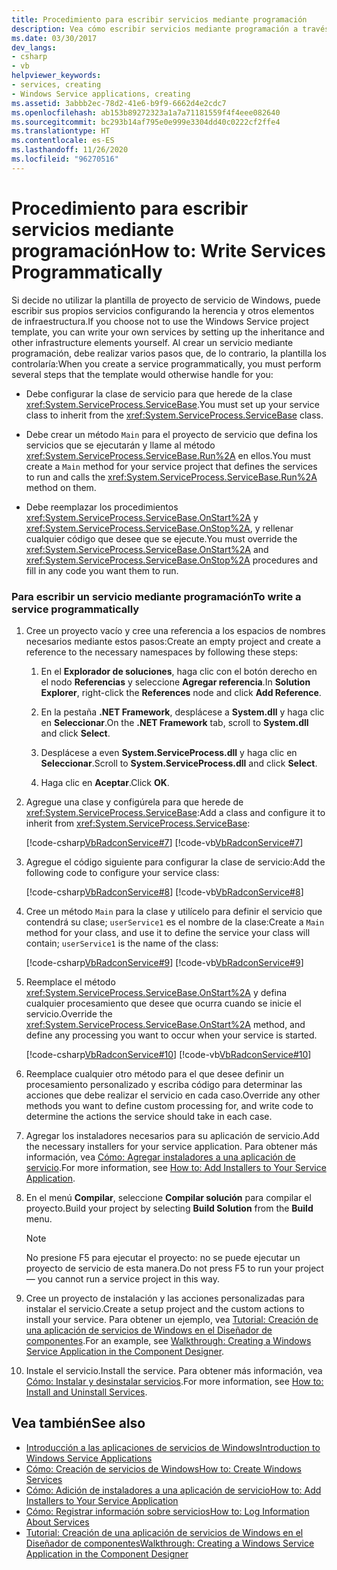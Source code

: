 ```yaml
---
title: Procedimiento para escribir servicios mediante programación
description: Vea cómo escribir servicios mediante programación a través de la configuración manual de la herencia y otros elementos de infraestructura.
ms.date: 03/30/2017
dev_langs:
- csharp
- vb
helpviewer_keywords:
- services, creating
- Windows Service applications, creating
ms.assetid: 3abbb2ec-78d2-41e6-b9f9-6662d4e2cdc7
ms.openlocfilehash: ab153b89272323a1a7a71181559f4f4eee082640
ms.sourcegitcommit: bc293b14af795e0e999e3304dd40c0222cf2ffe4
ms.translationtype: HT
ms.contentlocale: es-ES
ms.lasthandoff: 11/26/2020
ms.locfileid: "96270516"
---
```

# <a name="how-to-write-services-programmatically"></a><span data-ttu-id="5c00d-103">Procedimiento para escribir servicios mediante programación</span><span class="sxs-lookup"><span data-stu-id="5c00d-103">How to: Write Services Programmatically</span></span>

<span data-ttu-id="5c00d-104">Si decide no utilizar la plantilla de proyecto de servicio de Windows, puede escribir sus propios servicios configurando la herencia y otros elementos de infraestructura.</span><span class="sxs-lookup"><span data-stu-id="5c00d-104">If you choose not to use the Windows Service project template, you can write your own services by setting up the inheritance and other infrastructure elements yourself.</span></span> <span data-ttu-id="5c00d-105">Al crear un servicio mediante programación, debe realizar varios pasos que, de lo contrario, la plantilla los controlaría:</span><span class="sxs-lookup"><span data-stu-id="5c00d-105">When you create a service programmatically, you must perform several steps that the template would otherwise handle for you:</span></span>  
  
- <span data-ttu-id="5c00d-106">Debe configurar la clase de servicio para que herede de la clase <xref:System.ServiceProcess.ServiceBase>.</span><span class="sxs-lookup"><span data-stu-id="5c00d-106">You must set up your service class to inherit from the <xref:System.ServiceProcess.ServiceBase> class.</span></span>  
  
- <span data-ttu-id="5c00d-107">Debe crear un método `Main` para el proyecto de servicio que defina los servicios que se ejecutarán y llame al método <xref:System.ServiceProcess.ServiceBase.Run%2A> en ellos.</span><span class="sxs-lookup"><span data-stu-id="5c00d-107">You must create a `Main` method for your service project that defines the services to run and calls the <xref:System.ServiceProcess.ServiceBase.Run%2A> method on them.</span></span>  
  
- <span data-ttu-id="5c00d-108">Debe reemplazar los procedimientos <xref:System.ServiceProcess.ServiceBase.OnStart%2A> y <xref:System.ServiceProcess.ServiceBase.OnStop%2A>, y rellenar cualquier código que desee que se ejecute.</span><span class="sxs-lookup"><span data-stu-id="5c00d-108">You must override the <xref:System.ServiceProcess.ServiceBase.OnStart%2A> and <xref:System.ServiceProcess.ServiceBase.OnStop%2A> procedures and fill in any code you want them to run.</span></span>  
  
### <a name="to-write-a-service-programmatically"></a><span data-ttu-id="5c00d-109">Para escribir un servicio mediante programación</span><span class="sxs-lookup"><span data-stu-id="5c00d-109">To write a service programmatically</span></span>  
  
1. <span data-ttu-id="5c00d-110">Cree un proyecto vacío y cree una referencia a los espacios de nombres necesarios mediante estos pasos:</span><span class="sxs-lookup"><span data-stu-id="5c00d-110">Create an empty project and create a reference to the necessary namespaces by following these steps:</span></span>  
  
    1. <span data-ttu-id="5c00d-111">En el **Explorador de soluciones**, haga clic con el botón derecho en el nodo **Referencias** y seleccione **Agregar referencia**.</span><span class="sxs-lookup"><span data-stu-id="5c00d-111">In **Solution Explorer**, right-click the **References** node and click **Add Reference**.</span></span>  
  
    2. <span data-ttu-id="5c00d-112">En la pestaña **.NET Framework**, desplácese a **System.dll** y haga clic en **Seleccionar**.</span><span class="sxs-lookup"><span data-stu-id="5c00d-112">On the **.NET Framework** tab, scroll to **System.dll** and click **Select**.</span></span>  
  
    3. <span data-ttu-id="5c00d-113">Desplácese a even **System.ServiceProcess.dll**  y haga clic en **Seleccionar**.</span><span class="sxs-lookup"><span data-stu-id="5c00d-113">Scroll to **System.ServiceProcess.dll** and click **Select**.</span></span>  
  
    4. <span data-ttu-id="5c00d-114">Haga clic en **Aceptar**.</span><span class="sxs-lookup"><span data-stu-id="5c00d-114">Click **OK**.</span></span>  
  
2. <span data-ttu-id="5c00d-115">Agregue una clase y configúrela para que herede de <xref:System.ServiceProcess.ServiceBase>:</span><span class="sxs-lookup"><span data-stu-id="5c00d-115">Add a class and configure it to inherit from <xref:System.ServiceProcess.ServiceBase>:</span></span>  
  
     [!code-csharp[VbRadconService#7](../../../samples/snippets/csharp/VS_Snippets_VBCSharp/VbRadconService/CS/MyNewService.cs#7)]
     [!code-vb[VbRadconService#7](../../../samples/snippets/visualbasic/VS_Snippets_VBCSharp/VbRadconService/VB/MyNewService.vb#7)]  
  
3. <span data-ttu-id="5c00d-116">Agregue el código siguiente para configurar la clase de servicio:</span><span class="sxs-lookup"><span data-stu-id="5c00d-116">Add the following code to configure your service class:</span></span>  
  
     [!code-csharp[VbRadconService#8](../../../samples/snippets/csharp/VS_Snippets_VBCSharp/VbRadconService/CS/MyNewService.cs#8)]
     [!code-vb[VbRadconService#8](../../../samples/snippets/visualbasic/VS_Snippets_VBCSharp/VbRadconService/VB/MyNewService.vb#8)]  
  
4. <span data-ttu-id="5c00d-117">Cree un método `Main` para la clase y utilícelo para definir el servicio que contendrá su clase; `userService1` es el nombre de la clase:</span><span class="sxs-lookup"><span data-stu-id="5c00d-117">Create a `Main` method for your class, and use it to define the service your class will contain; `userService1` is the name of the class:</span></span>  
  
     [!code-csharp[VbRadconService#9](../../../samples/snippets/csharp/VS_Snippets_VBCSharp/VbRadconService/CS/MyNewService.cs#9)]
     [!code-vb[VbRadconService#9](../../../samples/snippets/visualbasic/VS_Snippets_VBCSharp/VbRadconService/VB/MyNewService.vb#9)]  
  
5. <span data-ttu-id="5c00d-118">Reemplace el método <xref:System.ServiceProcess.ServiceBase.OnStart%2A> y defina cualquier procesamiento que desee que ocurra cuando se inicie el servicio.</span><span class="sxs-lookup"><span data-stu-id="5c00d-118">Override the <xref:System.ServiceProcess.ServiceBase.OnStart%2A> method, and define any processing you want to occur when your service is started.</span></span>  
  
     [!code-csharp[VbRadconService#10](../../../samples/snippets/csharp/VS_Snippets_VBCSharp/VbRadconService/CS/MyNewService.cs#10)]
     [!code-vb[VbRadconService#10](../../../samples/snippets/visualbasic/VS_Snippets_VBCSharp/VbRadconService/VB/MyNewService.vb#10)]  
  
6. <span data-ttu-id="5c00d-119">Reemplace cualquier otro método para el que desee definir un procesamiento personalizado y escriba código para determinar las acciones que debe realizar el servicio en cada caso.</span><span class="sxs-lookup"><span data-stu-id="5c00d-119">Override any other methods you want to define custom processing for, and write code to determine the actions the service should take in each case.</span></span>  
  
7. <span data-ttu-id="5c00d-120">Agregar los instaladores necesarios para su aplicación de servicio.</span><span class="sxs-lookup"><span data-stu-id="5c00d-120">Add the necessary installers for your service application.</span></span> <span data-ttu-id="5c00d-121">Para obtener más información, vea [Cómo: Agregar instaladores a una aplicación de servicio](how-to-add-installers-to-your-service-application.md).</span><span class="sxs-lookup"><span data-stu-id="5c00d-121">For more information, see [How to: Add Installers to Your Service Application](how-to-add-installers-to-your-service-application.md).</span></span>  
  
8. <span data-ttu-id="5c00d-122">En el menú **Compilar**, seleccione **Compilar solución** para compilar el proyecto.</span><span class="sxs-lookup"><span data-stu-id="5c00d-122">Build your project by selecting **Build Solution** from the **Build** menu.</span></span>  
  
    > [!NOTE]
    > <span data-ttu-id="5c00d-123">No presione F5 para ejecutar el proyecto: no se puede ejecutar un proyecto de servicio de esta manera.</span><span class="sxs-lookup"><span data-stu-id="5c00d-123">Do not press F5 to run your project — you cannot run a service project in this way.</span></span>  
  
9. <span data-ttu-id="5c00d-124">Cree un proyecto de instalación y las acciones personalizadas para instalar el servicio.</span><span class="sxs-lookup"><span data-stu-id="5c00d-124">Create a setup project and the custom actions to install your service.</span></span> <span data-ttu-id="5c00d-125">Para obtener un ejemplo, vea [Tutorial: Creación de una aplicación de servicios de Windows en el Diseñador de componentes](walkthrough-creating-a-windows-service-application-in-the-component-designer.md).</span><span class="sxs-lookup"><span data-stu-id="5c00d-125">For an example, see [Walkthrough: Creating a Windows Service Application in the Component Designer](walkthrough-creating-a-windows-service-application-in-the-component-designer.md).</span></span>  
  
10. <span data-ttu-id="5c00d-126">Instale el servicio.</span><span class="sxs-lookup"><span data-stu-id="5c00d-126">Install the service.</span></span> <span data-ttu-id="5c00d-127">Para obtener más información, vea [Cómo: Instalar y desinstalar servicios](how-to-install-and-uninstall-services.md).</span><span class="sxs-lookup"><span data-stu-id="5c00d-127">For more information, see [How to: Install and Uninstall Services](how-to-install-and-uninstall-services.md).</span></span>  
  
## <a name="see-also"></a><span data-ttu-id="5c00d-128">Vea también</span><span class="sxs-lookup"><span data-stu-id="5c00d-128">See also</span></span>

- [<span data-ttu-id="5c00d-129">Introducción a las aplicaciones de servicios de Windows</span><span class="sxs-lookup"><span data-stu-id="5c00d-129">Introduction to Windows Service Applications</span></span>](introduction-to-windows-service-applications.md)
- [<span data-ttu-id="5c00d-130">Cómo: Creación de servicios de Windows</span><span class="sxs-lookup"><span data-stu-id="5c00d-130">How to: Create Windows Services</span></span>](how-to-create-windows-services.md)
- [<span data-ttu-id="5c00d-131">Cómo: Adición de instaladores a una aplicación de servicio</span><span class="sxs-lookup"><span data-stu-id="5c00d-131">How to: Add Installers to Your Service Application</span></span>](how-to-add-installers-to-your-service-application.md)
- [<span data-ttu-id="5c00d-132">Cómo: Registrar información sobre servicios</span><span class="sxs-lookup"><span data-stu-id="5c00d-132">How to: Log Information About Services</span></span>](how-to-log-information-about-services.md)
- [<span data-ttu-id="5c00d-133">Tutorial: Creación de una aplicación de servicios de Windows en el Diseñador de componentes</span><span class="sxs-lookup"><span data-stu-id="5c00d-133">Walkthrough: Creating a Windows Service Application in the Component Designer</span></span>](walkthrough-creating-a-windows-service-application-in-the-component-designer.md)
